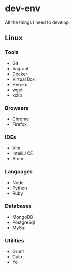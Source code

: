 # dev-env
All the things I need to develop

## Linux

### Tools
- Git
- Vagrant
- Docker
- Virtual Box
- Heroku
- wget
- xclip

### Browsers
- Chrome
- Firefox

### IDEs
- Vim
- IntelliJ CE
- Atom

### Languages
- Node
- Python
- Ruby

### Databases
- MongoDB
- PostgreSql
- MySql

### Utilities
- Grunt
- Gulp
- Yo
